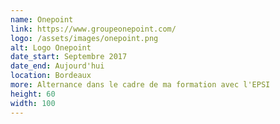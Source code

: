 ```yaml
---
name: Onepoint
link: https://www.groupeonepoint.com/
logo: /assets/images/onepoint.png
alt: Logo Onepoint
date_start: Septembre 2017
date_end: Aujourd'hui 
location: Bordeaux
more: Alternance dans le cadre de ma formation avec l'EPSI
height: 60
width: 100
---
```

